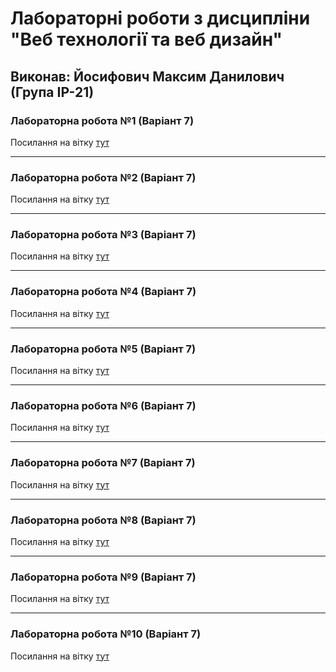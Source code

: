 # Лабораторні роботи з дисципліни "Веб технології та веб дизайн"

## Виконав: Йосифович Максим Данилович (Група ІР-21)

### Лабораторна робота №1 (Варіант 7)
Посилання на вітку [тут](https://github.com/max4vich/web-course/pull/1)

***
### Лабораторна робота №2 (Варіант 7)
Посилання на вітку [тут](https://github.com/max4vich/web-course/pull/2)

***
### Лабораторна робота №3 (Варіант 7)
Посилання на вітку [тут](https://github.com/max4vich/web-course/pull/3)

***
### Лабораторна робота №4 (Варіант 7)
Посилання на вітку [тут](https://github.com/max4vich/web-course/pull/4)

***
### Лабораторна робота №5 (Варіант 7)
Посилання на вітку [тут](https://github.com/max4vich/web-course/pull/5)

***
### Лабораторна робота №6 (Варіант 7)
Посилання на вітку [тут](https://github.com/max4vich/web-course/pull/6)

***
### Лабораторна робота №7 (Варіант 7)
Посилання на вітку [тут](https://github.com/max4vich/web-course/pull/10)

***
### Лабораторна робота №8 (Варіант 7)
Посилання на вітку [тут](https://github.com/max4vich/web-course/pull/7)

***
### Лабораторна робота №9 (Варіант 7)
Посилання на вітку [тут](https://github.com/max4vich/web-course/pull/8)

***
### Лабораторна робота №10 (Варіант 7)
Посилання на вітку [тут](https://github.com/max4vich/web-course/pull/9)
